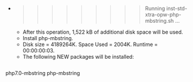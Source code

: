 * >>>>>>>>> Running inst-std-xtra-opw-php-mbstring.sh ...
  * After this operation, 1,522 kB of additional disk space will be used.
  * Install php-mbstring.
  * Disk size = 4189264K. Space Used = 2004K. Runtime = 00:00:00:03.
  * The following NEW packages will be installed:
  ```bash
php7.0-mbstring php-mbstring
  ```
